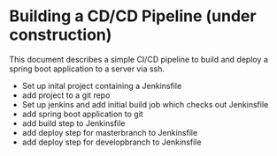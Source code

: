 Building a CD/CD Pipeline (under construction)
==============================================
This document describes a simple CI/CD pipeline to build and deploy
a spring boot application to a server via ssh.

- Set up inital project containing a Jenkinsfile
- add project to a git repo
- Set up jenkins and add initial build job which checks out Jenkinsfile
- add spring boot application to git 
- add build step to Jenkinsfile
- add deploy step for masterbranch to Jenkinsfile
- add deploy step for developbranch to Jenkinsfile

